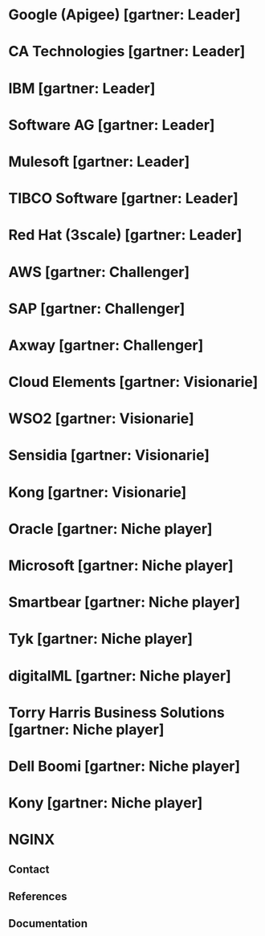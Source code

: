 # Google (Apigee) [gartner: Leader]
#	CA Technologies [gartner: Leader]
#	IBM [gartner: Leader]
#	Software AG [gartner: Leader]
#	Mulesoft [gartner: Leader]
#	TIBCO Software [gartner: Leader]
#	Red Hat (3scale) [gartner: Leader]
#	AWS [gartner: Challenger]
#	SAP [gartner: Challenger]
#	Axway [gartner: Challenger]
#	Cloud Elements [gartner: Visionarie]
#	WSO2 [gartner: Visionarie]
#	Sensidia [gartner: Visionarie]
#	Kong [gartner: Visionarie]
#	Oracle [gartner: Niche player]
#	Microsoft [gartner: Niche player]
#	Smartbear [gartner: Niche player]
#	Tyk [gartner: Niche player]
#	digitalML [gartner: Niche player]
#	Torry Harris Business Solutions [gartner: Niche player]
#	Dell Boomi [gartner: Niche player]
#	Kony [gartner: Niche player]

# NGINX
## Contact
## References
## Documentation

